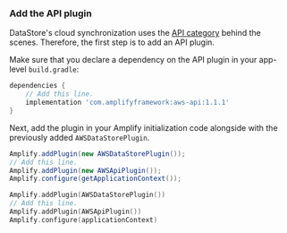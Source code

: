 ### Add the API plugin

DataStore's cloud synchronization uses the [API category](~/lib/graphqlapi/getting-started.md) behind the scenes. Therefore, the first step is to add an API plugin.

Make sure that you declare a dependency on the API plugin in your app-level `build.gradle`:

```groovy
dependencies {
    // Add this line.
    implementation 'com.amplifyframework:aws-api:1.1.1'
}
```

Next, add the plugin in your Amplify initialization code alongside with the previously added `AWSDataStorePlugin`.


<amplify-block-switcher>
<amplify-block name="Java">

```java
Amplify.addPlugin(new AWSDataStorePlugin());
// Add this line.
Amplify.addPlugin(new AWSApiPlugin());
Amplify.configure(getApplicationContext());
```

</amplify-block>
<amplify-block name="Kotlin">

```kotlin
Amplify.addPlugin(AWSDataStorePlugin())
// Add this line.
Amplify.addPlugin(AWSApiPlugin())
Amplify.configure(applicationContext)
```

</amplify-block>
</amplify-block-switcher>

